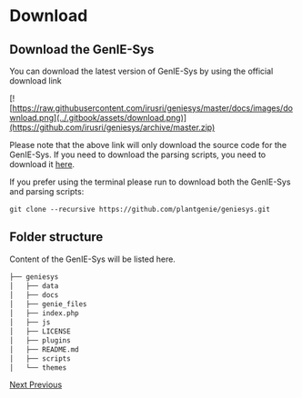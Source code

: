 # Download

## Download the GenIE-Sys

You can download the latest version of GenIE-Sys by using the official download link

[![https://raw.githubusercontent.com/irusri/geniesys/master/docs/images/download.png](../.gitbook/assets/download.png)](https://github.com/irusri/geniesys/archive/master.zip)

Please note that the above link will only download the source code for the GenIE-Sys. If you need to download the parsing scripts, you need to download it [here](https://github.com/irusri/scripts/archive/master.zip). 

If you prefer using the terminal please run to download both the GenIE-Sys and parsing scripts:

```text
git clone --recursive https://github.com/plantgenie/geniesys.git
```

## Folder structure

Content of the GenIE-Sys will be listed here.

```text
├── geniesys 
│   ├── data
│   ├── docs   
│   ├── genie_files   
│   ├── index.php   
│   ├── js   
│   ├── LICENSE   
│   ├── plugins   
│   ├── README.md   
│   ├── scripts   
│   └── themes   
```

[Next ](https://geniesys.readthedocs.io/en/latest/administration/advanced_installation.html)[ Previous](https://geniesys.readthedocs.io/en/latest/administration/index.html)  


